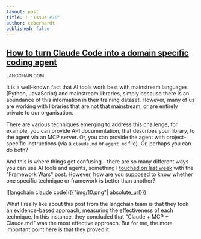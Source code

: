 ```yaml
---
layout: post
title: ! 'Issue #10'
author: ceberhardt
published: false
---
```


## [How to turn Claude Code into a domain specific coding agent](https://blog.langchain.com/how-to-turn-claude-code-into-a-domain-specific-coding-agent/)

<small>LANGCHAIN.COM</small>

It is a well-known fact that AI tools work best with mainstream languages (Python, JavaScript) and mainstream libraries, simply because there is an abundance of this information in their training dataset. However, many of us are working with libraries that are not that mainstream, or are entirely private to our organisation.

There are various techniques emerging to address this challenge, for example, you can provide API documentation, that describes your library, to the agent via an MCP server. Or, you can provide the agent with project-specific instructions (via a `claude.md` or `agent.md` file). Or, perhaps you can do both?

And this is where things get confusing - there are so many different ways you can use AI tools and agents, something I [touched on last week](https://colineberhardt.github.io/augmented-coding-weekly/issue-9/) with the "Framework Wars" post. However, how are you supposed to know whether one specific technique or framework is better than another? 

![langchain claude code]({{"img/10.png"| absolute_url}})

What I really like about this post from the langchain team is that they took an evidence-based approach, measuring the effectiveness of each technique. In this instance, they concluded that "Claude + MCP + Claude.md" was the most effective approach. But for me, the more important point here is that they proved it.